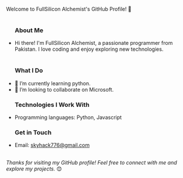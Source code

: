 Welcome to FullSilicon Alchemist's GitHub Profile! 👋<br><br>
<ul><h3>About Me</h3>
<li>Hi there! I'm FullSilicon Alchemist, a passionate programmer from Pakistan. I love coding and enjoy exploring new technologies.</li><br>
</ul>
<ul><h3>What I Do</h3>
<li>🌱 I’m currently learning python.</li>
<li>👯 I’m looking to collaborate on Microsoft.</li>
</ul>
<ul><h3>Technologies I Work With</h3>
<li>Programming languages: Python, Javascript</li>
</ul>
<ul><h3>Get in Touch</h3>
<li>Email: <a href="mailto:skyhack776@gmail.com">skyhack776@gmail.com</a></li>
</ul>
<br>
<i>Thanks for visiting my GitHub profile! Feel free to connect with me and explore my projects.</i> 😊
